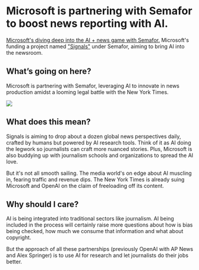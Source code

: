# Microsoft is partnering with Semafor to boost news reporting with AI.

[Microsoft's diving deep into the AI + news game with Semafor.](https://www.ft.com/content/b521a662-a272-49a1-b76e-3deea4754b76?utm_source=bensbites\&utm_medium=referral\&utm_campaign=microsoft-is-partnering-with-semafor-to-boost-news-reporting-with-ai) Microsoft's funding a project named ["Signals"](https://www.semafor.com/article/02/05/2024/introducing-semafor-signals?utm_source=bensbites\&utm_medium=referral\&utm_campaign=microsoft-is-partnering-with-semafor-to-boost-news-reporting-with-ai) under Semafor, aiming to bring AI into the newsroom.

## What’s going on here?

Microsoft is partnering with Semafor, leveraging AI to innovate in news production amidst a looming legal battle with the New York Times.

![](https://media.beehiiv.com/cdn-cgi/image/fit=scale-down,format=auto,onerror=redirect,quality=80/uploads/asset/file/f07a8827-73f4-456c-a1e5-f1e0cdc1b863/image.png?t=1707217807)

## What does this mean?

Signals is aiming to drop about a dozen global news perspectives daily, crafted by humans but powered by AI research tools. Think of it as AI doing the legwork so journalists can craft more nuanced stories. Plus, Microsoft is also buddying up with journalism schools and organizations to spread the AI love.

But it's not all smooth sailing. The media world's on edge about AI muscling in, fearing traffic and revenue dips. The New York Times is already suing Microsoft and OpenAI on the claim of freeloading off its content.

## Why should I care?

AI is being integrated into traditional sectors like journalism. AI being included in the process will certainly raise more questions about how is bias being checked, how much we consume that information and what about copyright.

But the approach of all these partnerships (previously OpenAI with AP News and Alex Springer) is to use AI for research and let journalists do their jobs better.
